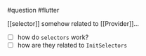 #question #flutter 

[[selector]] somehow related to [[Provider]]...

- [ ] how do `selectors` work?
- [ ] how are they related to `InitSelectors`